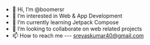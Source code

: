 - 👋 Hi, I’m @boomersr
- 👀 I’m interested in Web & App Development  
- 🌱 I’m currently learning Jetpack Compose
- 💞️ I’m looking to collaborate on web related projects
- 📫 How to reach me --- sreyaskumar40@gmail.com

<!---
boomersr/boomersr is a ✨ special ✨ repository because its `README.md` (this file) appears on your GitHub profile.
You can click the Preview link to take a look at your changes.
--->
